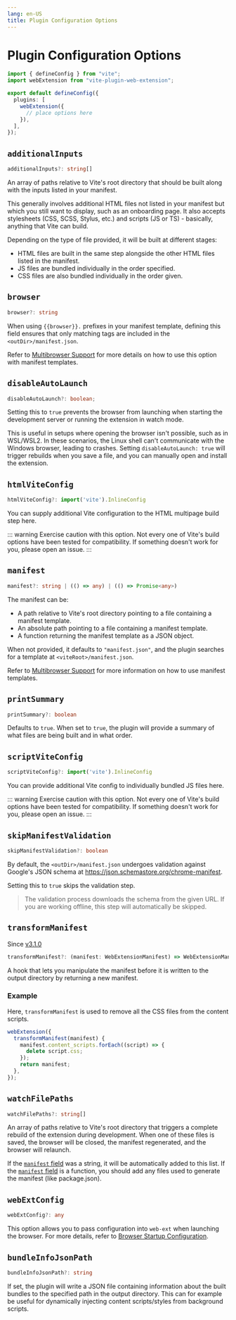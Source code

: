```yaml
---
lang: en-US
title: Plugin Configuration Options
---
```


# Plugin Configuration Options

```ts
import { defineConfig } from "vite";
import webExtension from "vite-plugin-web-extension";

export default defineConfig({
  plugins: [
    webExtension({
      // place options here
    }),
  ],
});
```

## `additionalInputs`

```ts
additionalInputs?: string[]
```

An array of paths relative to Vite's root directory that should be built along with the inputs listed in your manifest.

This generally involves additional HTML files not listed in your manifest but which you still want to display, such as an onboarding page. It also accepts stylesheets (CSS, SCSS, Stylus, etc.) and scripts (JS or TS) - basically, anything that Vite can build.

Depending on the type of file provided, it will be built at different stages:

- HTML files are built in the same step alongside the other HTML files listed in the manifest.
- JS files are bundled individually in the order specified.
- CSS files are also bundled individually in the order given.

## `browser`

```ts
browser?: string
```

<script setup>
const browser = "{{browser}}"
</script>

When using <code>{{browser}}.</code> prefixes in your manifest template, defining this field ensures that only matching tags are included in the `<outDir>/manifest.json`.

Refer to [Multibrowser Support](/guide/supporting-multiple-browsers) for more details on how to use this option with manifest templates.

## `disableAutoLaunch`

```ts
disableAutoLaunch?: boolean;
```

Setting this to `true` prevents the browser from launching when starting the development server or running the extension in watch mode.

This is useful in setups where opening the browser isn't possible, such as in WSL/WSL2. In these scenarios, the Linux shell can't communicate with the Windows browser, leading to crashes. Setting `disableAutoLaunch: true` will trigger rebuilds when you save a file, and you can manually open and install the extension.

## `htmlViteConfig`

```ts
htmlViteConfig?: import('vite').InlineConfig
```

You can supply additional Vite configuration to the HTML multipage build step here.

::: warning
Exercise caution with this option. Not every one of Vite's build options have been tested for compatibility. If something doesn't work for you, please open an issue.
:::

## `manifest`

```ts
manifest?: string | (() => any) | (() => Promise<any>)
```

The manifest can be:

- A path relative to Vite's root directory pointing to a file containing a manifest template.
- An absolute path pointing to a file containing a manifest template.
- A function returning the manifest template as a JSON object.

When not provided, it defaults to `"manifest.json"`, and the plugin searches for a template at `<viteRoot>/manifest.json`.

Refer to [Multibrowser Support](/guide/supporting-multiple-browsers) for more information on how to use manifest templates.

## `printSummary`

```ts
printSummary?: boolean
```

Defaults to `true`. When set to `true`, the plugin will provide a summary of what files are being built and in what order.

## `scriptViteConfig`

```ts
scriptViteConfig?: import('vite').InlineConfig
```

You can provide additional Vite config to individually bundled JS files here.

::: warning
Exercise caution with this option. Not every one of Vite's build options have been tested for compatibility. If something doesn't work for you, please open an issue.
:::

## `skipManifestValidation`

```ts
skipManifestValidation?: boolean
```

By default, the `<outDir>/manifest.json` undergoes validation against Google's JSON schema at <https://json.schemastore.org/chrome-manifest>.

Setting this to `true` skips the validation step.

> The validation process downloads the schema from the given URL. If you are working offline, this step will automatically be skipped.

## `transformManifest`

Since [v3.1.0](https://github.com/aklinker1/vite-plugin-web-extension/releases/tag/v3.1.0)

```ts
transformManifest?: (manifest: WebExtensionManifest) => WebExtensionManifest | Promise<WebExtensionManifest>
```

A hook that lets you manipulate the manifest before it is written to the output directory by returning a new manifest.

### Example

Here, `transformManifest` is used to remove all the CSS files from the content scripts.

```ts
webExtension({
  transformManifest(manifest) {
    manifest.content_scripts.forEach((script) => {
      delete script.css;
    });
    return manifest;
  },
});
```

## `watchFilePaths`

```ts
watchFilePaths?: string[]
```

An array of paths relative to Vite's root directory that triggers a complete rebuild of the extension during development. When one of these files is saved, the browser will be closed, the manifest regenerated, and the browser will relaunch.

If the [`manifest` field](#manifest) was a string, it will be automatically added to this list. If the [`manifest` field](#manifest) is a function, you should add any files used to generate the manifest (like package.json).

## `webExtConfig`

```ts
webExtConfig?: any
```

This option allows you to pass configuration into `web-ext` when launching the browser. For more details, refer to [Browser Startup Configuration](/guide/configure-browser-startup.md).

## `bundleInfoJsonPath`

```ts
bundleInfoJsonPath?: string
```

If set, the plugin will write a JSON file containing information about the built bundles to the specified path in the output directory. This can for example be useful for dynamically injecting content scripts/styles from background scripts.
